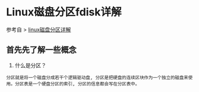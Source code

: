 # Linux磁盘分区fdisk详解

参考自 > [linux磁盘分区详解](http://blog.51cto.com/linux008/548711)

## 首先先了解一些概念
1. 什么是分区？

```
分区就是将一个磁盘分成若干个逻辑驱动盘, 分区是把硬盘的连续区块作为一个独立的磁盘来使用。分区表是一个硬盘分区的索引, 分区的信息都会写在分区表中。
```